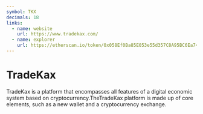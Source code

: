 ```yaml
---
symbol: TKX
decimals: 18
links:
  - name: website
    url: https://www.tradekax.com/
  - name: explorer
    url: https://etherscan.io/token/0x058Ef0Ba85E053e55d357C8A95BC6Ea7458Def8a
---
```


# TradeKax

TradeKax is a platform that encompasses all features of a digital economic system based on cryptocurrency.TheTradeKax platform is made up of core elements, such as a new wallet and a cryptocurrency exchange.
